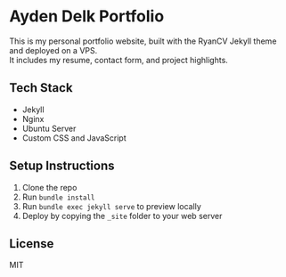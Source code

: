 # Ayden Delk Portfolio

This is my personal portfolio website, built with the RyanCV Jekyll theme and deployed on a VPS.  
It includes my resume, contact form, and project highlights.

## Tech Stack
- Jekyll
- Nginx
- Ubuntu Server
- Custom CSS and JavaScript

## Setup Instructions
1. Clone the repo
2. Run `bundle install`
3. Run `bundle exec jekyll serve` to preview locally
4. Deploy by copying the `_site` folder to your web server

## License
MIT
